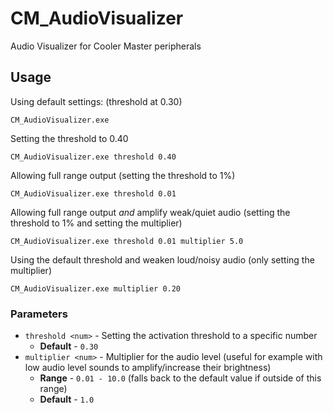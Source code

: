 # CM_AudioVisualizer

Audio Visualizer for Cooler Master peripherals

## Usage 

Using default settings: (threshold at 0.30)

```
CM_AudioVisualizer.exe
```


Setting the threshold to 0.40

```
CM_AudioVisualizer.exe threshold 0.40
```


Allowing full range output (setting the threshold to 1%)

```
CM_AudioVisualizer.exe threshold 0.01
```


Allowing full range output _and_ amplify weak/quiet audio (setting the threshold to 1% and setting the multiplier)

```
CM_AudioVisualizer.exe threshold 0.01 multiplier 5.0
```

Using the default threshold and weaken loud/noisy audio (only setting the multiplier)

```
CM_AudioVisualizer.exe multiplier 0.20
```

### Parameters

* `threshold <num>` - Setting the activation threshold to a specific number
  * **Default** - `0.30`
* `multiplier <num>` - Multiplier for the audio level (useful for example with low audio level sounds to amplify/increase their brightness)
  * **Range** - `0.01 - 10.0` (falls back to the default value if outside of this range)
  * **Default** - `1.0`

